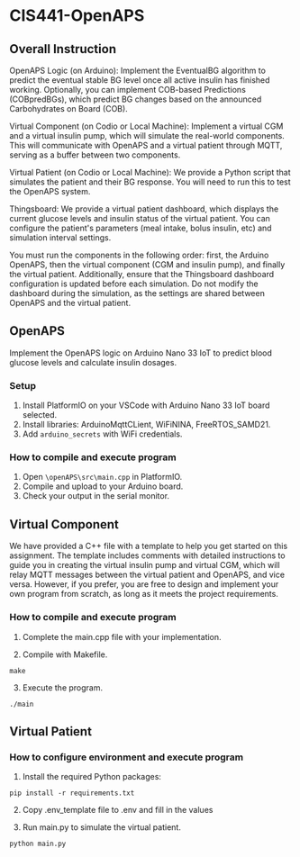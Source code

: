 # CIS441-OpenAPS

## Overall Instruction

OpenAPS Logic (on Arduino): Implement the EventualBG algorithm to predict the eventual stable BG level once all active insulin has finished working. Optionally, you can implement COB-based Predictions (COBpredBGs), which predict BG changes based on the announced Carbohydrates on Board (COB).

Virtual Component (on Codio or Local Machine): Implement a virtual CGM and a virtual insulin pump, which will simulate the real-world components. This will communicate with OpenAPS and a virtual patient through MQTT, serving as a buffer between two components.

Virtual Patient (on Codio or Local Machine): We provide a Python script that simulates the patient and their BG response. You will need to run this to test the OpenAPS system.

Thingsboard: We provide a virtual patient dashboard, which displays the current glucose levels and insulin status of the virtual patient. You can configure the patient's parameters (meal intake, bolus insulin, etc)  and simulation interval settings.

You must run the components in the following order: first, the Arduino OpenAPS, then the virtual component (CGM and insulin pump), and finally the virtual patient. Additionally, ensure that the Thingsboard dashboard configuration is updated before each simulation. Do not modify the dashboard during the simulation, as the settings are shared between OpenAPS and the virtual patient.

## OpenAPS

Implement the OpenAPS logic on Arduino Nano 33 IoT to predict blood glucose levels and calculate insulin dosages.

### Setup
1. Install PlatformIO on your VSCode with Arduino Nano 33 IoT board selected.
2. Install libraries: ArduinoMqttCLient, WiFiNINA, FreeRTOS_SAMD21.
3. Add `arduino_secrets` with WiFi credentials.

### How to compile and execute program
1. Open `\openAPS\src\main.cpp` in PlatformIO.
2. Compile and upload to your Arduino board.
3. Check your output in the serial monitor.

## Virtual Component

We have provided a C++ file with a template to help you get started on this assignment. The template includes comments with detailed instructions to guide you in creating the virtual insulin pump and virtual CGM, which will relay MQTT messages between the virtual patient and OpenAPS, and vice versa. However, if you prefer, you are free to design and implement your own program from scratch, as long as it meets the project requirements.

### How to compile and execute program
1. Complete the main.cpp file with your implementation.

2. Compile with Makefile.

```
make
```

3. Execute the program.
```
./main
```

## Virtual Patient

### How to configure environment and execute program
1. Install the required Python packages:

```
pip install -r requirements.txt
```

2. Copy .env_template file to .env and fill in the values

3. Run main.py to simulate the virtual patient.
```
python main.py
```


